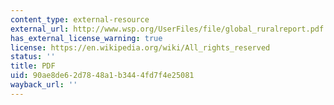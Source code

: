 ```yaml
---
content_type: external-resource
external_url: http://www.wsp.org/UserFiles/file/global_ruralreport.pdf
has_external_license_warning: true
license: https://en.wikipedia.org/wiki/All_rights_reserved
status: ''
title: PDF
uid: 90ae8de6-2d78-48a1-b344-4fd7f4e25081
wayback_url: ''
---
```


